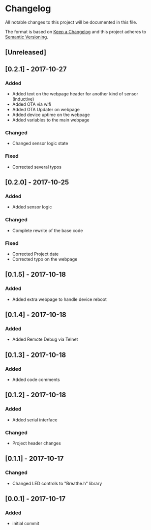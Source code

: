 # Changelog
All notable changes to this project will be documented in this file.

The format is based on [Keep a Changelog](http://keepachangelog.com/en/1.0.0/)
and this project adheres to [Semantic Versioning](http://semver.org/spec/v2.0.0.html).

## [Unreleased]

## [0.2.1] - 2017-10-27
### Added
- Added text on the webpage header for another kind of sensor (inductive)
- Added OTA via wifi
- Added OTA Updater on webpage
- Added device uptime on the webpage
- Added variables to the main webpage

### Changed
- Changed sensor logic state

### Fixed
- Corrected several typos

## [0.2.0] - 2017-10-25
### Added
- Added sensor logic

### Changed
- Complete rewrite of the base code

### Fixed
- Corrected Project date
- Corrected typo on the webpage

## [0.1.5] - 2017-10-18
### Added
- Added extra webpage to handle device reboot

## [0.1.4] - 2017-10-18
### Added
- Added Remote Debug via Telnet

## [0.1.3] - 2017-10-18
### Added
- Added code comments

## [0.1.2] - 2017-10-18
### Added
- Added serial interface

### Changed
- Project header changes

## [0.1.1] - 2017-10-17
### Changed
- Changed LED controls to "Breathe.h" library

## [0.0.1] - 2017-10-17
### Added
- initial commit

